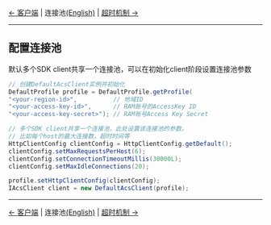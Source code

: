 [← 客户端](2-Client-CN.md) | 连接池[(English)](3-Pool-EN.md) | [超时机制 →](4-Timeout-CN.md)
***

## 配置连接池
默认多个SDK client共享一个连接池，可以在初始化client阶段设置连接池参数
```java
// 创建DefaultAcsClient实例并初始化
DefaultProfile profile = DefaultProfile.getProfile(
"<your-region-id>",          // 地域ID
"<your-access-key-id>",      // RAM账号的AccessKey ID
"<your-access-key-secret>"); // RAM账号Access Key Secret

// 多个SDK client共享一个连接池，此处设置该连接池的参数，
// 比如每个host的最大连接数，超时时间等
HttpClientConfig clientConfig = HttpClientConfig.getDefault();
clientConfig.setMaxRequestsPerHost(6);
clientConfig.setConnectionTimeoutMillis(30000L);
clientConfig.setMaxIdleConnections(20);

profile.setHttpClientConfig(clientConfig);
IAcsClient client = new DefaultAcsClient(profile);
```

***
[← 客户端](2-Client-CN.md) | 连接池[(English)](3-Pool-EN.md) | [超时机制 →](4-Timeout-CN.md)